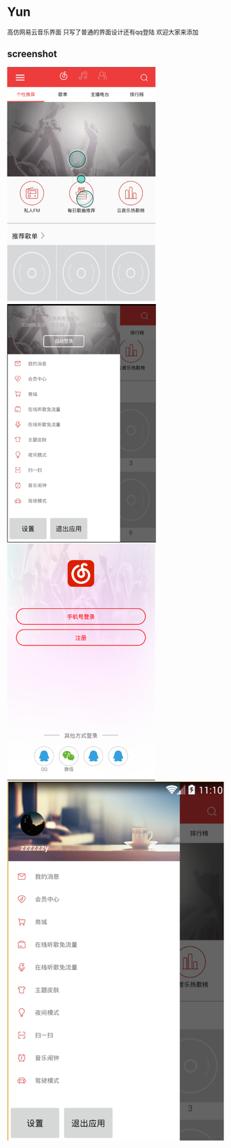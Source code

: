 # Yun
高仿网易云音乐界面
只写了普通的界面设计还有qq登陆
欢迎大家来添加




## screenshot

![image](/screenshots/01.png)
![image](/screenshots/02.png)
![image](/screenshots/03.png)
![image](/screenshots/04.png)
